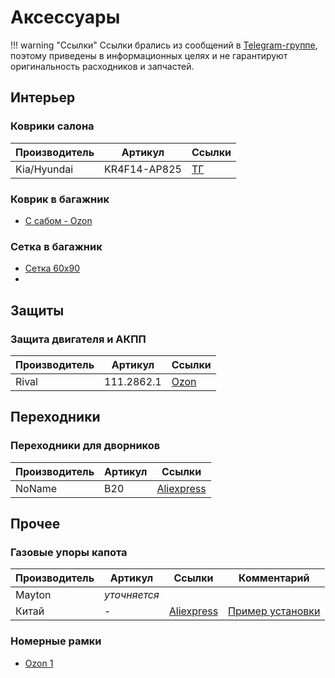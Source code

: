 # Аксессуары

!!! warning "Ссылки"
    Ссылки брались из сообщений в [Telegram-группе](https://t.me/Kia_Sportage_5_Turbo), поэтому приведены в информационных целях и не гарантируют оригинальность расходников и запчастей.

## Интерьер
### Коврики салона
| Производитель | Артикул | Ссылки |
|---|---|---|
| Kia/Hyundai | KR4F14-AP825 | [ТГ](https://t.me/Kia_Sportage_5_Turbo/36159/117860)|

### Коврик в багажник
- [С сабом - Ozon](https://ozon.ru/t/7i1J2Yy)

### Сетка в багажник

- [Сетка 60х90](https://ozon.ru/t/tkPaOAG)
- 

## Защиты
### Защита двигателя и АКПП

| Производитель | Артикул   | Ссылки |
|---|---|---|
| Rival | 111.2862.1  | [Ozon](https://ozon.ru/t/IFxPFuR) |

## Переходники

### Переходники для дворников
| Производитель | Артикул   | Ссылки |
|---|---|---|
| NoName | B20  | [Aliexpress](https://aliexpress.ru/item/1005006533195225.html) |


## Прочее

### Газовые упоры капота
| Производитель | Артикул   | Ссылки | Комментарий |
|---|---|---| --- |
| Mayton | *уточняется*  | | |
| Китай | - | [Aliexpress](https://aliexpress.ru/item/1005005270062965.html)| [Пример установки](https://t.me/Kia_Sportage_5_Turbo/36156/109038)

### Номерные рамки

 - [Ozon 1](https://ozon.ru/t/baJ7nXE)

